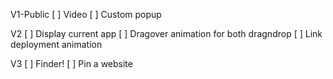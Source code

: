 V1-Public
[ ] Video
[ ] Custom popup

V2
[ ] Display current app
[ ] Dragover animation for both dragndrop
[ ] Link deployment animation

V3
[ ] Finder!
[ ] Pin a website
